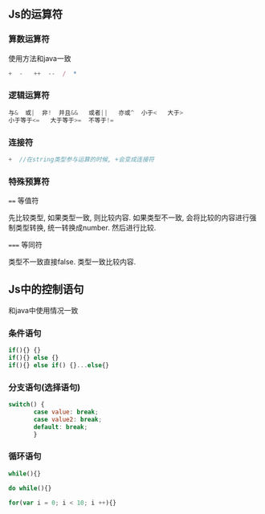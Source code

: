 ## Js的运算符

### 算数运算符

使用方法和java一致

```js
+  -   ++  --  /  *
```

### 逻辑运算符

```js
与&  或|  非!  并且&&   或者||   亦或^  小于<   大于>
小于等于<=   大于等于>=  不等于!=
```

### 连接符

```js
+  //在string类型参与运算的时候, +会变成连接符
```

### 特殊预算符

`==` 等值符

先比较类型, 如果类型一致, 则比较内容. 如果类型不一致, 会将比较的内容进行强制类型转换, 统一转换成number. 然后进行比较.

`===` 等同符

类型不一致直接false. 类型一致比较内容.

## Js中的控制语句

和java中使用情况一致

### 条件语句

```js
if(){} {}
if(){} else {}
if(){} else if() {}...else{}
```

### 分支语句(选择语句)

```js
switch() {
       case value: break;
       case value2: break;
       default: break;
       }
```

### 循环语句

```js
while(){}

do while(){}
         
for(var i = 0; i < 10; i ++){}
```


